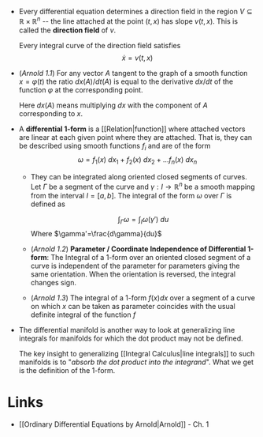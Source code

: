 * Every differential equation determines a direction field in the region $V\subseteq \mathbb{R}\times\mathbb{R}^n$ -- the line attached at the point $(t,x)$ has slope $v(t,x)$.  This is called the **direction field** of $v$. 
  
  Every integral curve of the direction field satisfies
  $$
  \dot x = v(t,x)
  $$

* (*Arnold 1.1*) For any vector $A$ tangent to the graph of a smooth function $x=\varphi(t)$ the ratio $dx(A)/dt(A)$ is equal to the derivative $dx/dt$ of the function $\varphi$ at the corresponding point.
  
  Here $dx(A)$ means multiplying $dx$ with the component of $A$ corresponding to $x$.

* A **differential 1-form** is a [[Relation|function]] where attached vectors are linear at each given point where they are attached. That is, they can be described using smooth functions $f_i$ and are of the form
  $$
  \omega = f_1(x) \  dx_1 + f_2(x) \ dx_2 +\dots f_n(x) \ dx_n
  $$
	* They can be integrated along oriented closed segments of  curves. Let $\Gamma$ be a segment of the curve and $\gamma:I\to \mathbb{R}^n$ be a smooth mapping from the interval $I=[a,b]$. The integral of the form $\omega$ over $\Gamma$ is defined as
	  
	  $$
	  \int_\Gamma \omega = \int_I \omega(\gamma') \ du
	  $$
	  Where $\gamma'=\frac{d\gamma}{du}$ 
	  
	* (*Arnold 1.2*) **Parameter / Coordinate Independence of Differential 1-form**: The Integral of a 1-form over an oriented closed segment of a curve is independent of the parameter for parameters giving the same orientation. When the orientation is reversed, the integral changes sign. 
	* (*Arnold 1.3*) The integral of a 1-form $f(x) dx$ over a segment of a curve on which $x$ can be taken as parameter coincides with the usual definite integral of the function $f$

* The differential manifold is another way to look at generalizing line integrals for manifolds for which the dot product may not be defined. 
  
  The key insight to generalizing [[Integral Calculus|line integrals]] to such manifolds is to "*absorb the dot product into the integrand*". What we get is the definition of the 1-form.

# Links
* [[Ordinary Differential Equations by Arnold|Arnold]] - Ch. 1
